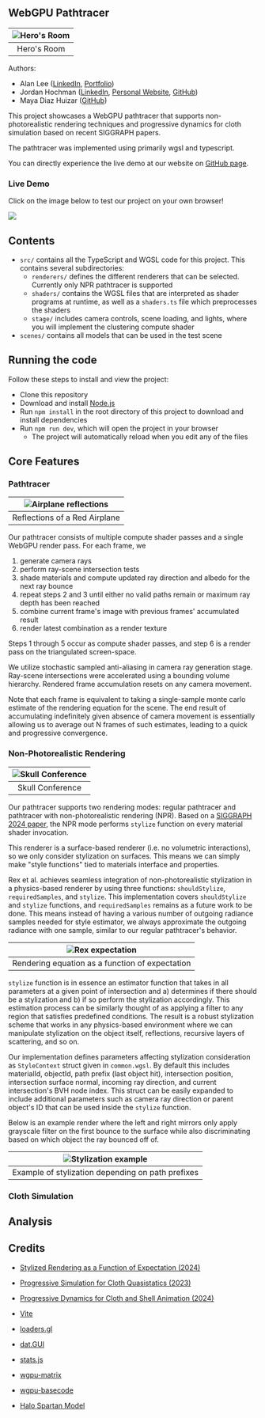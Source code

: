 ## WebGPU Pathtracer

|![Hero's Room](img/heros_room.JPG)|
|:--:|
|Hero's Room|

Authors: 
- Alan Lee ([LinkedIn](https://www.linkedin.com/in/soohyun-alan-lee/), [Portfolio](https://www.alannos.com/))
- Jordan Hochman ([LinkedIn](https://www.linkedin.com/in/jhochman24), [Personal Website](https://jordanh.xyz), [GitHub](https://github.com/JHawk0224))
- Maya Diaz Huizar ([GitHub](https://github.com/Aorus1))

This project showcases a WebGPU pathtracer that supports non-photorealistic rendering techniques and progressive dynamics for cloth simulation based on recent SIGGRAPH papers.

The pathtracer was implemented using primarily wgsl and typescript.

You can directly experience the live demo at our website on [GitHub page](https://alan7996.github.io/WebGPU-NPR/). 

### Live Demo

Click on the image below to test our project on your own browser!

[![](img/screenshot.JPG)](https://alan7996.github.io/WebGPU-NPR/)

## Contents

- `src/` contains all the TypeScript and WGSL code for this project. This contains several subdirectories:
  - `renderers/` defines the different renderers that can be selected. Currently only NPR pathtracer is supported
  - `shaders/` contains the WGSL files that are interpreted as shader programs at runtime, as well as a `shaders.ts` file which preprocesses the shaders
  - `stage/` includes camera controls, scene loading, and lights, where you will implement the clustering compute shader
- `scenes/` contains all models that can be used in the test scene

## Running the code

Follow these steps to install and view the project:
- Clone this repository
- Download and install [Node.js](https://nodejs.org/en/)
- Run `npm install` in the root directory of this project to download and install dependencies
- Run `npm run dev`, which will open the project in your browser
  - The project will automatically reload when you edit any of the files

## Core Features

### Pathtracer

|![Airplane reflections](img/pathtrace_plane.JPG)|
|:--:|
|Reflections of a Red Airplane|

Our pathtracer consists of multiple compute shader passes and a single WebGPU render pass. For each frame, we 
1. generate camera rays
2. perform ray-scene intersection tests
3. shade materials and compute updated ray direction and albedo for the next ray bounce
4. repeat steps 2 and 3 until either no valid paths remain or maximum ray depth has been reached
5. combine current frame's image with previous frames' accumulated result
6. render latest combination as a render texture

Steps 1 through 5 occur as compute shader passes, and step 6 is a render pass on the triangulated screen-space.

We utilize stochastic sampled anti-aliasing in camera ray generation stage. Ray-scene intersections were accelerated using a bounding volume hierarchy. Rendered frame accumulation resets on any camera movement.

Note that each frame is equivalent to taking a single-sample monte carlo estimate of the rendering equation for the scene. The end result of accumulating indefinitely given absence of camera movement is essentially allowing us to average out N frames of such estimates, leading to a quick and progressive convergence.

### Non-Photorealistic Rendering

|![Skull Conference](img/skull_conference.JPG)|
|:--:|
|Skull Conference|

Our pathtracer supports two rendering modes: regular pathtracer and pathtracer with non-photorealistic rendering (NPR). Based on a [SIGGRAPH 2024 paper](http://cv.rexwe.st/pdf/srfoe.pdf), the NPR mode performs `stylize` function on every material shader invocation.

This renderer is a surface-based renderer (i.e. no volumetric interactions), so we only consider stylization on surfaces. This means we can simply make "style functions" tied to materials interface and properties.

Rex et al. achieves seamless integration of non-photorealistic stylization in a physics-based renderer by using three functions: `shouldStylize`, `requiredSamples`, and `stylize`. This implementation covers `shouldStylize` and `stylize` functions, and `requiredSamples` remains as a future work to be done. This means instead of having a various number of outgoing radiance samples needed for style estimator, we always approximate the outgoing radiance with one sample, similar to our regular pathtracer's behavior.

|![Rex expectation](img/rex_expectation.JPG)|
|:--:|
|Rendering equation as a function of expectation|

`stylize` function is in essence an estimator function that takes in all parameters at a given point of intersection and a) determines if there should be a stylization and b) if so perform the stylization accordingly. This estimation process can be similarly thought of as applying a filter to any region that satisfies predefined conditions. The result is a robust stylization scheme that works in any physics-based environment where we can manipulate stylization on the object itself, reflections, recursive layers of scattering, and so on.

Our implementation defines parameters affecting stylization consideration as `StyleContext` struct given in `common.wgsl`. By default this includes materialId, objectId, path prefix (last object hit), intersection position, intersection surface normal, incoming ray direction, and current intersection's BVH node index. This struct can be easily expanded to include additional parameters such as camera ray direction or parent object's ID that can be used inside the `stylize` function.

Below is an example render where the left and right mirrors only apply grayscale filter on the first bounce to the surface while also discriminating based on which object the ray bounced off of.

|![Stylization example](img/stylization_example.JPG)|
|:--:|
|Example of stylization depending on path prefixes|

### Cloth Simulation

## Analysis

## Credits

- [Stylized Rendering as a Function of Expectation (2024)](http://cv.rexwe.st/pdf/srfoe.pdf)
- [Progressive Simulation for Cloth Quasistatics (2023)](https://pcs-sim.github.io/pcs-main.pdf)
- [Progressive Dynamics for Cloth and Shell Animation (2024)](https://pcs-sim.github.io/pd/progressive-dynamics-main.pdf) 

- [Vite](https://vitejs.dev/)
- [loaders.gl](https://loaders.gl/)
- [dat.GUI](https://github.com/dataarts/dat.gui)
- [stats.js](https://github.com/mrdoob/stats.js)
- [wgpu-matrix](https://github.com/greggman/wgpu-matrix)
- [wgpu-basecode](https://github.com/CIS5650-Fall-2024/Project4-WebGPU-Forward-Plus-and-Clustered-Deferred)
- [Halo Spartan Model](https://skfb.ly/6QVvM)